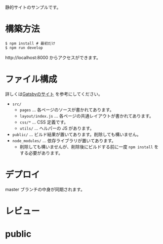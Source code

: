 静的サイトのサンプルです。


構築方法
================================================================

```
$ npm install # 最初だけ
$ npm run develop
```

http://localhost:8000 からアクセスができます。


ファイル構成
================================================================

詳しくは[Gatsbyのサイト](https://www.gatsbyjs.org/docs/building-with-components/) を参考にしてください。

- `src/`
  - `pages` … 各ページのソースが書かれてあります。
  - `layout/index.js` … 各ページの共通レイアウトが書かれてあります。
  - `css/*` … CSS 定義です。
  - `utils/` … ヘルパーの JS があります。
- `public/` … ビルド結果が置いてあります。削除しても構いません。
- `node_modules/` … 依存ライブラリが置いてあります。
  - 削除しても構いませんが、削除後にビルドする前に一度 `npm install` をする必要があります。

デプロイ
================================================================

master ブランチの中身が同期されます。


# レビュー


# public